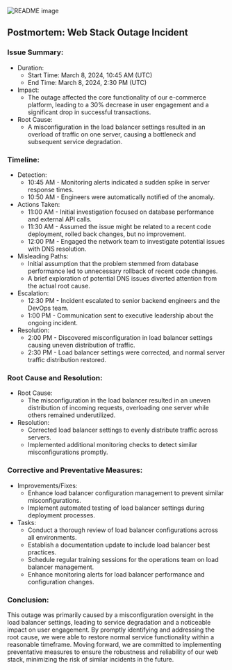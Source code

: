 <picture> <source media="(prefers-color-scheme: dark)" srcset="https://i.imgur.com/GPicfvr.jpeg"> <source media="(prefers-color-scheme: light)" srcset="https://i.imgur.com/GPicfvr.jpeg"> <img alt="README image" src="https://i.imgur.com/GPicfvr.jpeg"> </picture>

## Postmortem: Web Stack Outage Incident

### Issue Summary:

* Duration:
    * Start Time: March 8, 2024, 10:45 AM (UTC)
    * End Time: March 8, 2024, 2:30 PM (UTC)
* Impact:
    * The outage affected the core functionality of our e-commerce platform, leading to a 30% decrease in user engagement and a significant drop in successful transactions.
* Root Cause:
    * A misconfiguration in the load balancer settings resulted in an overload of traffic on one server, causing a bottleneck and subsequent service degradation.

### Timeline:

* Detection:
    * 10:45 AM - Monitoring alerts indicated a sudden spike in server response times.
    * 10:50 AM - Engineers were automatically notified of the anomaly.
* Actions Taken:
    * 11:00 AM - Initial investigation focused on database performance and external API calls.
    * 11:30 AM - Assumed the issue might be related to a recent code deployment, rolled back changes, but no improvement.
    * 12:00 PM - Engaged the network team to investigate potential issues with DNS resolution.
* Misleading Paths:
    * Initial assumption that the problem stemmed from database performance led to unnecessary rollback of recent code changes.
    * A brief exploration of potential DNS issues diverted attention from the actual root cause.
* Escalation:
    * 12:30 PM - Incident escalated to senior backend engineers and the DevOps team.
    * 1:00 PM - Communication sent to executive leadership about the ongoing incident.
* Resolution:
    * 2:00 PM - Discovered misconfiguration in load balancer settings causing uneven distribution of traffic.
    * 2:30 PM - Load balancer settings were corrected, and normal server traffic distribution restored.

### Root Cause and Resolution:

* Root Cause:
    * The misconfiguration in the load balancer resulted in an uneven distribution of incoming requests, overloading one server while others remained underutilized.
* Resolution:
    * Corrected load balancer settings to evenly distribute traffic across servers.
    * Implemented additional monitoring checks to detect similar misconfigurations promptly.

### Corrective and Preventative Measures:

* Improvements/Fixes:
    * Enhance load balancer configuration management to prevent similar misconfigurations.
    * Implement automated testing of load balancer settings during deployment processes.
* Tasks:
    * Conduct a thorough review of load balancer configurations across all environments.
    * Establish a documentation update to include load balancer best practices.
    * Schedule regular training sessions for the operations team on load balancer management.
    * Enhance monitoring alerts for load balancer performance and configuration changes.

### Conclusion:

This outage was primarily caused by a misconfiguration oversight in the load balancer settings, leading to service degradation and a noticeable impact on user engagement. By promptly identifying and addressing the root cause, we were able to restore normal service functionality within a reasonable timeframe. Moving forward, we are committed to implementing preventative measures to ensure the robustness and reliability of our web stack, minimizing the risk of similar incidents in the future.
